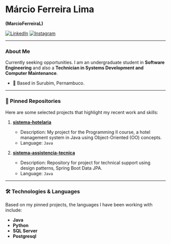 # Márcio Ferreira Lima
**(MarcioFerreiraL)**

[![LinkedIn](https://img.shields.io/badge/LinkedIn-0077B5?style=for-the-badge&logo=linkedin&logoColor=white)](https://www.linkedin.com/in/marcioflima/)
[![Instagram](https://img.shields.io/badge/Instagram-E4405F?style=for-the-badge&logo=instagram&logoColor=white)](https://instagram.com/ogmacin)

---

### About Me

Currently seeking opportunities.
I am an undergraduate student in **Software Engineering** and also a **Technician in Systems Development and Computer Maintenance**.

- 📍 Based in Surubim, Pernambuco.

---

### 🚀 Pinned Repositories

Here are some selected projects that highlight my recent work and skills:

1.  **[sistema-hotelaria](https://github.com/MarcioFerreiraL/sistema-hotelaria-java)**
    - Description: My project for the Programming II course, a hotel management system in Java using Object-Oriented (OO) concepts.
    - Language: `Java`

2.  **[sistema-assistencia-tecnica](https://github.com/MarcioFerreiraL/sistema-assistencia-tecnica)**
    - Description: Repository for project for technical support using design patterns, Spring Boot Data JPA.
    - Language: `Java`

---

### 🛠️ Technologies & Languages

Based on my pinned projects, the languages I have been working with include:

-   **Java**
-   **Python**
-   **SQL Server**
-   **Postgresql**
